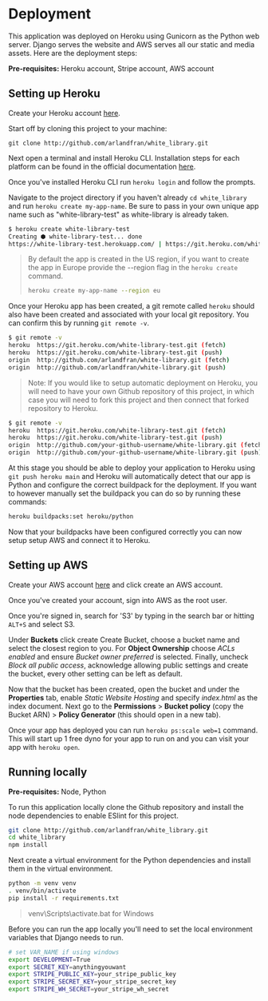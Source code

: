 # Deployment

This application was deployed on Heroku using Gunicorn as the Python web server. Django serves the website and AWS serves all our static and media assets. Here are the deployment steps:

**Pre-requisites:** Heroku account, Stripe account, AWS account

## Setting up Heroku

Create your Heroku account [here](https://signup.heroku.com/login).

Start off by cloning this project to your machine:

```Shell
git clone http://github.com/arlandfran/white_library.git
```

Next open a terminal and install Heroku CLI. Installation steps for each platform can be found in the official documentation [here](https://devcenter.heroku.com/articles/heroku-cli).

Once you've installed Heroku CLI run `heroku login` and follow the prompts.

Navigate to the project directory if you haven't already `cd white_library` and run `heroku create my-app-name`. Be sure to pass in your own unique app name such as "white-library-test" as white-library is already taken.

```bash
$ heroku create white-library-test
Creating ⬢ white-library-test... done
https://white-library-test.herokuapp.com/ | https://git.heroku.com/white-library-test.git
```

> By default the app is created in the US region, if you want to create the app in Europe provide the --region flag in the `heroku create` command.
>
> ```bash
> heroku create my-app-name --region eu
> ```

Once your Heroku app has been created, a git remote called `heroku` should also have been created and associated with your local git repository. You can confirm this by running `git remote -v`.

```bash
$ git remote -v
heroku  https://git.heroku.com/white-library-test.git (fetch)
heroku  https://git.heroku.com/white-library-test.git (push)
origin  http://github.com/arlandfran/white-library.git (fetch)
origin  http://github.com/arlandfran/white-library.git (push)
```

> Note: If you would like to setup automatic deployment on Heroku, you will need to have your own Github repository of this project, in which case you will need to fork this project and then connect that forked repository to Heroku.

```bash
$ git remote -v
heroku  https://git.heroku.com/white-library-test.git (fetch)
heroku  https://git.heroku.com/white-library-test.git (push)
origin  http://github.com/your-github-username/white-library.git (fetch)
origin  http://github.com/your-github-username/white-library.git (push)
```

At this stage you should be able to deploy your application to Heroku using `git push heroku main` and Heroku will automatically detect that our app is Python and configure the correct buildpack for the deployment. If you want to however manually set the buildpack you can do so by running these commands:

```bash
heroku buildpacks:set heroku/python
```

Now that your buildpacks have been configured correctly you can now setup setup AWS and connect it to Heroku.

## Setting up AWS

Create your AWS account [here](https://aws.amazon.com/) and click create an AWS account.

Once you've created your account, sign into AWS as the root user.

Once you're signed in, search for 'S3' by typing in the search bar or hitting `ALT+S` and select S3.

Under **Buckets** click create Create Bucket, choose a bucket name and select the closest region to you. For **Object Ownership** choose *ACLs enabled* and ensure *Bucket owner preferred* is selected. Finally, uncheck *Block all public access*, acknowledge allowing public settings and create the bucket, every other setting can be left as default.

Now that the bucket has been created, open the bucket and under the **Properties** tab, enable *Static Website Hosting* and specify *index.html* as the index document. Next go to the **Permissions** > **Bucket policy** (copy the Bucket ARN) > **Policy Generator** (this should open in a new tab).

Once your app has deployed you can run `heroku ps:scale web=1` command. This will start up 1 free dyno for your app to run on and you can visit your app with `heroku open`.

## Running locally

**Pre-requisites:** Node, Python

To run this application locally clone the Github repository and install the node dependencies to enable ESlint for this project.

```bash
git clone http://github.com/arlandfran/white_library.git
cd white_library
npm install
```

Next create a virtual environment for the Python dependencies and install them in the virtual environment.

```bash
python -m venv venv
. venv/bin/activate
pip install -r requirements.txt
```

> venv\Scripts\activate.bat for Windows

Before you can run the app locally you'll need to set the local environment variables that Django needs to run.

```bash
# set VAR_NAME if using windows
export DEVELOPMENT=True
export SECRET_KEY=anythingyouwant
export STRIPE_PUBLIC_KEY=your_stripe_public_key
export STRIPE_SECRET_KEY=your_stripe_secret_key
export STRIPE_WH_SECRET=your_stripe_wh_secret
```
